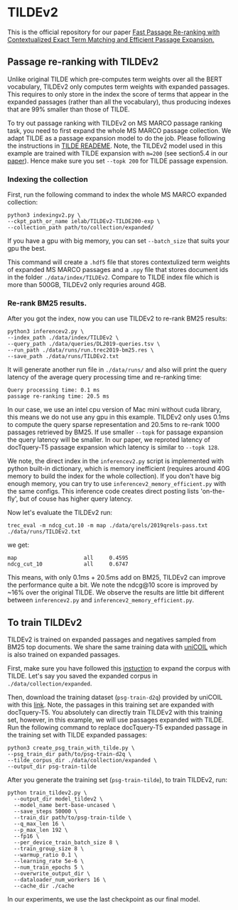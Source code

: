 # TILDEv2
This is the official repository for our paper [Fast Passage Re-ranking with Contextualized Exact Term
Matching and Efficient Passage Expansion.](https://arxiv.org/pdf/2108.08513)

## Passage re-ranking with TILDEv2
Unlike original TILDE which pre-computes term weights over all the BERT vocabulary, TILDEv2 only computes term weights with expanded passages. This requires to only store in the index the score of terms that appear in the expanded passages (rather than all the vocabulary), thus producing indexes that are 99% smaller than those of TILDE.

To try out passage ranking with TILDEv2 on MS MARCO passage ranking task, you need to first expand the whole MS MARCO passage collection. We adapt TILDE as a passage expansion model to do the job. Please following the instructions in [TILDE READEME](../README.md/#passage-expansion-with-tilde). Note, the TILDEv2 model used in this example are trained with TILDE expansion with `m=200` (see section5.4 in our [paper](https://arxiv.org/pdf/2108.08513)). Hence make sure you set `--topk 200` for TILDE passage expension.

### Indexing the collection

First, run the following command to index the whole MS MARCO expanded collection:

```
python3 indexingv2.py \
--ckpt_path_or_name ielab/TILDEv2-TILDE200-exp \
--collection_path path/to/collection/expanded/ 
```
If you have a gpu with big memory, you can set `--batch_size` that suits your gpu the best.

This command will create a `.hdf5` file that stores contextulized term weights of expanded MS MARCO passages and a `.npy` file that stores document ids in the folder `./data/index/TILDEv2`. Compare to TILDE index file which is more than 500GB, TILDEv2 only requries around 4GB.


### Re-rank BM25 results.
After you got the index, now you can use TILDEv2 to re-rank BM25 results:

```
python3 inferencev2.py \
--index_path ./data/index/TILDEv2 \
--query_path ./data/queries/DL2019-queries.tsv \
--run_path ./data/runs/run.trec2019-bm25.res \
--save_path ./data/runs/TILDEv2.txt
```
It will generate another run file in `./data/runs/` and also will print the query latency of the average query processing time and re-ranking time:

```
Query processing time: 0.1 ms
passage re-ranking time: 20.5 ms
```
In our case, we use an intel cpu version of Mac mini without cuda library, this means we do not use any gpu in this example. TILDEv2 only uses 0.1ms to compute the query sparse representation and 20.5ms to re-rank 1000 passages retrieved by BM25. If use smaller `--topk` for passage expansion the query latency will be smaller. In our paper, we reproted latency of docTquery-T5 passage expansion which latency is similar to `--topk 128`. 

We note, the direct index in the `inferencev2.py` script is implemented with python built-in dictionary, which is memory inefficient (requires around 40G memory to build the index for the whole collection). If you don't have big enough memory, you can try to use `inferencev2_memory_efficient.py` with the same configs. This inference code creates direct posting lists 'on-the-fly', but of couse has higher query latency.

Now let's evaluate the TILDEv2 run:

```
trec_eval -m ndcg_cut.10 -m map ./data/qrels/2019qrels-pass.txt ./data/runs/TILDEv2.txt
```
we get:

```
map                     all     0.4595
ndcg_cut_10             all     0.6747
```
This means, with only 0.1ms + 20.5ms add on BM25, TILDEv2 can improve the performance quite a bit. We note the ndcg@10 score is improved by ~16% over the original TILDE. We observe the results are little bit different between `inferencev2.py` and `inferencev2_memory_efficient.py`.


## To train TILDEv2
TILDEv2 is trained on expanded passages and negatives sampled from BM25 top documents. We share the same training data with [uniCOIL](https://github.com/luyug/COIL/tree/main/uniCOIL) which is also trained on expanded passages.

First, make sure you have followed this [instuction](../README.md/#passage-expansion-with-tilde) to expand the corpus with TILDE. Let's say you saved the expanded corpus in `./data/collection/expanded`.

Then, download the training dataset (`psg-train-d2q`) provided by uniCOIL with this [link](https://www.dropbox.com/s/j1vp1nixn3n2yv0/psg-train-d2q.tar.gz?dl=0). Note, the passages in this training set are expanded with docTquery-T5. You absolutely can directly train TILDEv2 with this training set, however, in this example, we will use passages expanded with TILDE. Run the following command to replace docTquery-T5 expanded passage in the training set with TILDE expanded passages:

```
python3 create_psg_train_with_tilde.py \
--psg_train_dir path/to/psg-train-d2q \
--tilde_corpus_dir ./data/collection/expanded \
--output_dir psg-train-tilde
```

After you generate the training set (`psg-train-tilde`), to train TILDEv2, run:

```
python train_tildev2.py \
  --output_dir model_tildev2 \
  --model_name bert-base-uncased \
  --save_steps 50000 \
  --train_dir path/to/psg-train-tilde \
  --q_max_len 16 \
  --p_max_len 192 \
  --fp16 \
  --per_device_train_batch_size 8 \
  --train_group_size 8 \
  --warmup_ratio 0.1 \
  --learning_rate 5e-6 \
  --num_train_epochs 5 \
  --overwrite_output_dir \
  --dataloader_num_workers 16 \
  --cache_dir ./cache
```

In our experiments, we use the last checkpoint as our final model.